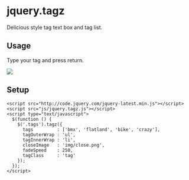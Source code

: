 jquery.tagz
===========

Delicious style tag text box and tag list.

## Usage

Type your tag and press return.

<img src="https://raw.github.com/icodejs/jquery.tagz/master/img/demo.png"/>

## Setup
    <script src="http://code.jquery.com/jquery-latest.min.js"></script>
    <script src="js/jquery.tagz.js"></script>
    <script type="text/javascript">
      $(function () {
        $('.tags').tagz({
          tags         : ['bmx', 'flatland', 'bike', 'crazy'],
          tagOuterWrap : 'ul',
          tagInnerWrap : 'li',
          closeImage   : 'img/close.png',
          fadeSpeed    : 250,
          tagClass     : 'tag'
        });
      });
    </script>